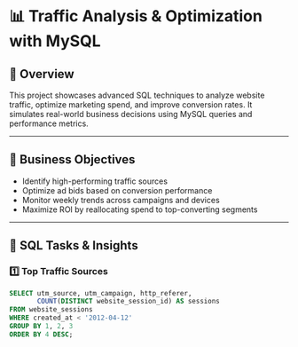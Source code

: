 # 📊 Traffic Analysis & Optimization with MySQL

## 🚀 Overview
This project showcases advanced SQL techniques to analyze website traffic, optimize marketing spend, and improve conversion rates. It simulates real-world business decisions using MySQL queries and performance metrics.

---

## 🎯 Business Objectives
- Identify high-performing traffic sources
- Optimize ad bids based on conversion performance
- Monitor weekly trends across campaigns and devices
- Maximize ROI by reallocating spend to top-converting segments

---

## 🧪 SQL Tasks & Insights

### 1️⃣ Top Traffic Sources
```sql
SELECT utm_source, utm_campaign, http_referer,
       COUNT(DISTINCT website_session_id) AS sessions
FROM website_sessions
WHERE created_at < '2012-04-12'
GROUP BY 1, 2, 3
ORDER BY 4 DESC;
